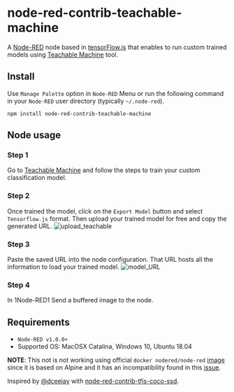 # node-red-contrib-teachable-machine
A [Node-RED](https://nodered.org) node based in [tensorFlow.js](https://www.tensorflow.org/js) that enables to run custom trained models using [Teachable Machine](https://teachablemachine.withgoogle.com/train/image) tool.

## Install
Use `Manage Palette` option in `Node-RED` Menu or run the following command in your `Node-RED` user directory (typically `~/.node-red`).
```
npm install node-red-contrib-teachable-machine
```

## Node usage
### Step 1
Go to [Teachable Machine](https://teachablemachine.withgoogle.com/train/image) and follow the steps to train your custom classification model.

### Step 2 
Once trained the model, click on the `Export Model` button and select `Tensorflow.js` format. Then upload your trained model for free and copy the generated URL. 
![upload_teachable](https://user-images.githubusercontent.com/37800834/79056723-8431a100-7c59-11ea-9488-346f4f8e6004.png)

### Step 3
Paste the saved URL into the node configuration. That URL hosts all the information to load your trained model.
![model_URL](https://user-images.githubusercontent.com/37800834/79056644-ec33b780-7c58-11ea-9b69-8e8d4fbfda0c.png)

### Step 4 
In 1Node-RED1 Send a buffered image to the node.

## Requirements
* `Node-RED v1.0.0+`
* Supported OS: MacOSX Catalina, Windows 10, Ubuntu 18.04

**NOTE**: This not is not working using official `docker nodered/node-red` [image](https://hub.docker.com/r/nodered/node-red/) since it is based on Alpine and it has an incompatibility found in this [issue](https://github.com/tensorflow/tfjs/issues/1425).

Inspired by [@dceejay](https://github.com/dceejay) with [node-red-contrib-tfjs-coco-ssd](https://github.com/dceejay/tfjs-coco-ssd/).